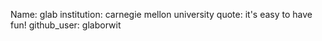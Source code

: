 Name: glab
institution: carnegie mellon university
quote: it's easy to have fun!
github_user: glaborwit
